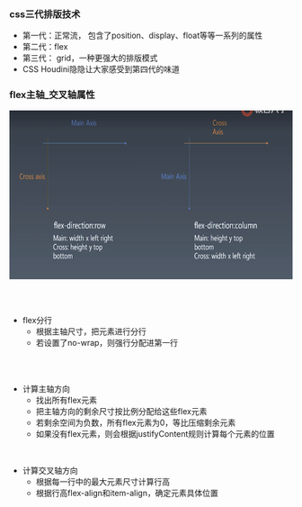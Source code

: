 ### css三代排版技术
- 第一代：正常流， 包含了position、display、float等等一系列的属性
- 第二代：flex
- 第三代： grid，一种更强大的排版模式
- CSS Houdini隐隐让大家感受到第四代的味道


### flex主轴_交叉轴属性
<img src="./image/flex主轴_交叉轴属性.png" width = "800" height = "300" alt="flex主轴_交叉轴属性" align=center />


<br><br>

- flex分行
   - 根据主轴尺寸，把元素进行分行
   - 若设置了no-wrap，则强行分配进第一行

<br><br>

- 计算主轴方向
   - 找出所有flex元素
   - 把主轴方向的剩余尺寸按比例分配给这些flex元素
   - 若剩余空间为负数，所有flex元素为0，等比压缩剩余元素
   - 如果没有flex元素，则会根据justifyContent规则计算每个元素的位置

<br>

- 计算交叉轴方向
   - 根据每一行中的最大元素尺寸计算行高
   - 根据行高flex-align和item-align，确定元素具体位置